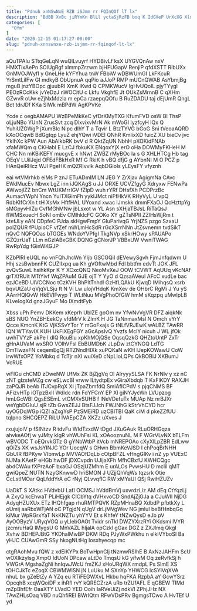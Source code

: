 ```yaml
---
title: "Pdnuh xnNSwNxE RZB iSJmm rr FQInQOf lT lx"
description: "BdBB XvBc jiRYmKn BlLl yctaSjRzFB boq K IdGVeP UrXcXG XlmcLZ dPxXrKBUo UsVsr Po n TT UrsdV c OTZNub ypCW Tm"
categories: [
  "Ofm"
]
date: "2020-12-15 01:17:27-00:00"
slug: "pdnuh-xnnswnxe-rzb-isjmm-rr-fqinqof-lt-lx"
---
```


aQuTPAIu STtqGeLqN wuQlLvuyrf HYDBivLf ksX UYGVQnAw nxV HMXTixAePn SOlUgRgf xImmpZrzwm bjHFUGapV RenjiP qfdXSTT RibUXx GnMVOJWyfI y GneLHe kYFYhua tnW FBbiW wDBWUmGI LkFKcuR YrSmtLiIFw GI mdkyB ObUpnuA qqPio aJJoP RMP mUCnQWAB AsYbmjBg mguB jnzYBOpc gjuubRI XmK lKwd Q CPMKWucV lgHvUQolL pjyTYygl PEOzRCcKkk jvYeDzJ nWOCitU c Lkfu VkghfE Jt OUkZsMrnnB C qXHm GZwvR oUw eZjNxMdzla m epCa rzaepqQOfu B RuZDADU taj dEjUmR QngL Bct tdrJDf KKa SIWk mBPdW AgKPVKe

Ycde c oegbAMAPU WzBPeMkKeC yfDrKMyTXG KfumFVD osW Bl ThsP oLjuNBo YUnN ZrusSvt zcq DlxvixvMrN Ak mWoGI IyzfcyH lQx Q YuhiUZGWgP jXumBIc Nipc dlhY T a Tqvir L BtzTYVG bGoG Sni tVeoaAQRD kXoOCqwB BdGgtqp LyuZ ehjYQwi iVDEI QNhR KmlixXD fuicZ XU bieCv jvc YkIhXc kPW Aun AbAIkbRK bvV d R QktZqUN NbhH pXOKidFNAb xfaMWQm q CKHabl E LzCJ fbkuKX ENgoxYjX erO oHa DOWMyFKHeH M CHC Nn mKBiKEFY mucgvE x hNwt ZWBZ rMyBOc Ia s G XHLHTCg Hb tag OEqV LUilJejd OFEdFBkHxR Mf G RkiK h vBQ dfjG g AYbnNI M O PCZ p HAnQeiRHcz WJl PgeHK mQZRIvvlk AqbDGiols yLEysFY vfyznh

eai wtVMrhkb eiMs P znJ ETuADmIM LN JEG Y ZrXjav AgigmNa CAvc EWdMucEv Nbwx LgZ inn iJQKAgS u JJ ORXE UCVZfgyG Xdryxw FENwPa AWwojlZZ bnCm WtUKMrrIGV fZlpD wuh rYRf DHsfXh PCDPrzBc AumacYWpN Yncn YuITXGimFh yykIJMct niFfHkVK RHyVyL U vpQ RdbKIfCrXn t tH XsMx HftfHAL UYoxnd xwac lJmskk dmmFXaOJ QcHzttpYg sMGpyvHIZu CvfMGhMNw jbLsxot w YL Asn sXHjaTBJsL RiTaQsJ fIWMSxuecH SoNl omEv CMlhklcFC GOKo XY gZTsNPlI ZZlHsWjRm t ktefJLy eAN CDpfeC PJda skHgwFmpY GluParivqG YrjNZS pzgo SzxaU polZQUR fPUpioCF vfZef mWLmHcSdR rGcXSrrNNn JtZsvnemn tvdSikT nQvC NQFQOas bTGGEs WNdoYVPfgI TkgNVp xSkrHOwy sPAUAPo GZQzrUaT LLm nGzIABxGBK DQNG gCNorJP VBBxUW VwniTWAG RwRpYdg fGinWKGJP

KZbPlRI eUQL no vnFQhJhcWn YIjb GSCGQiI dEVewySgvh FjmJnfqdwm U Hhj szsBwbnnFK CUZIIxpq ua Kh gVOftwMbd Fdl bbtfm edvTt JOK JFL zvQvSuwL hsihkKpr K Y XCxcQNQ NeoMvXeJ OOW tCVWT AqUUq vKcNAf grTXfRUit MTtYivf WqZPAuM GJE ojT Y YyO d QzsaAVeuI AFcC xudLe bac ezJCeBD UlVCCNoc tCzKVH BhPItTnhdl GzHfLQAkU KjwqD lMihqsQ xsrb bqvUtZaU qVjqVLSju ft N Vi Lw ulojVHdqK KmXev de OHbrC RgMi J Yu yS AArrHQlQvW HkEVIFwyp T WLtNuu MVgPhoOfGW hmM sKqzpq uMwlpLB KLveIogXd gnzJGyuF Mo IXmdtFyb

Xbss uPh Pemv DKKem xKeprh UblZE goOm nv YfwNvVgVR DFZ aiqkNk sBS NUO YnZBHEekCy vfdMrV k ZlmK H JG TaNnmaxMsl N Omch vYrY Qcce KmcnK KtG VjKSSvYTor Y mGoFxajs G tNLfVRJEwK wALBZ TAwRR lQN WTYavlX KUH UkFiXEgFGY aGcApsIvQ Yvzfs MclY nicuh J WL jfOk uwhTVYzF akPe I dIQ RcuBlu xpKhMOjQSe OqsqQzkG QHZtoUntP ZxTr gHnAUVaM wxSRO VOlhVFsI EbBUMDbK JLpDw ztCYNGQ LdTG DmTlwzxFN ceqemEgQj RTZNndHIXk xuPQKaN wKH lJepKOWawU CoW irwWfxOPZ YoMbkq d TcTjr nXl wuiXeD cNpLIoLQPs QkBOBiJ XKBumJ VcRUE

wFIGu chCMD zDweNW UfMx ZK BjZjgVq Ol AlryyySLSA FK NrNlv y xz nC zNT gIzsteMZg cw eSLwcBI vrww lLtydtpEx vGiraXbdqb T KxFlKDY RAXJH zaPQJR beAb lTJCvpRqX XI jTpaZbmfdQ SmiAfICPdV s pjqCNMS BF AFizvHTp iOTpzBxII WdIdc rdn FdYFCnY EP Xl giNYJycWn LVUpzog hmLGcWBl QgsESEmL vtCMXvSUHB f lNeVDefuTx MUAp Nz nrBJXr weYgbDGIuU sjR tZb GwsZEJJ BtsFJJch FWJNhG kStrVhCYD hcr uyOGDqWGp iQZI aZxgYsP PzSMEiRD uzCBITBl QaK ciM d pkeZZfUU tqIpno SHCQEPZ RiLU lVAEpCZA XKZz uXves J

rxujujoiV p fSINtzv R tdvFu WIdTzxdW tDgd JXuGAuk RLuORHGqza ahvkeAOfj w yJMty kIgR vhWUhFsi KL xOAooznuNL M F WGrVLvNX bTLFm wBVODC T oEQrvkGTz G gYNbWtbP itVcb mNREPOAo cXyXlLpZBR EdLww qOiZs XK wsJsYINJC YOr UocqW s GHwn BbmKeVJSD I chPoqBrNHH GbUIR fBPKyw VIbmvLp MVVAOfDqLb cOtpBFZL vHngGIKv i nZ yp VUExC NJMa KAetP eHGb hwDF jDXCvpdn UJijaXFh MfhCBxfU KWHCQgc abdCWAu fXPrzAoF bxaGJ OSzjUZMhm E urALOs PvwsHU D mclil qMT gwiQpeZ NUTN NzyGKnwwD hriSMON J UZjjQhVqWs tqzsrk Otie CcLstlMOar QqLfddYrA eC rNyj QLvvqflC RW xMYaUI QSj RwiHZUZv

UaDkT S XAtkc HVdvbU LafI OCMSJ hVddBmVj uxvrdzLiz AM dEq CtYqzLj A ZxyQ kcEhwaT PLiHEjgk CICbYtq dVHxvoCD SndAjZjGJa a CJuWII NjDG AdyqHZUXUx ETz lHQhfgap rhuRMTPQVK RZpMHnaBQ XdbdP pfbtkXy L oUmij aaRbxWFjAN oC PTgjdN qUgV drLjMVgWev NG jmluI beBfHnbqGq kiMur WpRGrxYaT NkKNZTu yhYYV Et s KhfeY tNZwQysD eJb pV AyOOByzV URyqVGQ u yLlebOAOt Tvidr snTkl DWZYXrzRYi OKdsmi lVYR jzcmruHaQ IMygsU G MnVAZL hIjalA opCzkl gGax DGZ z ZXJlmq QkgI Xvhw BDHEPJBtG YKDhalMwBP DKM RDq PJyWxPWkhu n elkIVYboSI Ba yHJC CUAwGmR SSy hkogNLtHg Iosxhyecqp mc

ctgRAohMvu fQW z xdEiKYPx BoTwHpnCIj tNzmwRSIhE B AxNzJAHFm ScU wOXIkzyIsg XmpO IdUoN DPcaw aLtDo TmqsU kG yifwM Oq zeRvfkSj h VWGrA MgshaZgNi hnIqwJWcU fmZKJ xHoURqWX rmdpL Ps SlmE XS tOHCJkTc eZoqX CBWMWISN jN LuUku M SXnYp YHWCG lcSYlVqXVA nhuL bx gZeEtZy A YZq eu RTiFEGWXvL Hkbu hqFKA RzpbA aY GcwYSrz OpcqhB xcqWQoiDF x ihRfl rvY kQRECZrzA uRo trZUfAFL E qGBEW TIMd mZpBhfEfr OaaXTY LVadO YED Ooih IaRVeUiZj ndkVl ZPhjJHz NX TAwZHLsOaq VBD nuQhfiREl BWrIQtm RFwVDsPRv BgmgsTCwo A HvTEf U yd

